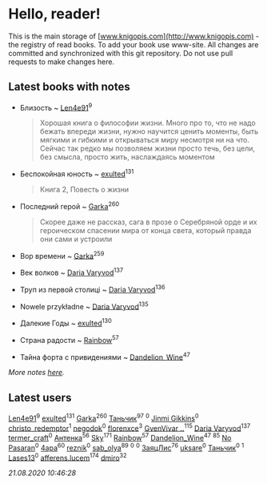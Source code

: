 # Hello, reader!
This is the main storage of [www.knigopis.com](http://www.knigopis.com) - the registry of read books.
To add your book use www-site. All changes are committed and synchronized with this git repository.
Do not use pull requests to make changes here.


## Latest books with notes
* Близость ~ [Len4e91](users/254/254448176-yandex)<sup>9</sup>
    > Хорошая книга о философии жизни. Много про то, что не надо бежать впереди жизни, нужно научится ценить моменты, быть мягкими и гибкими и открываться миру несмотря ни на что. Сейчас так редко мы позволяем жизни просто течь, без цели, без смысла, просто жить, наслаждаясь моментом

* Беспокойная юность ~ [exulted](users/100/100599204551896265722-google)<sup>131</sup>
    > Книга 2, Повесть о жизни

* Последний герой ~ [Garka](users/115/115753719718250012620-google)<sup>260</sup>
    > Скорее даже не рассказ, сага в прозе о Серебряной орде и их героическом спасении мира от конца света, который правда они сами и устроили

* Вор времени ~ [Garka](users/115/115753719718250012620-google)<sup>259</sup>

* Век волков ~ [Daria Varyvod](users/829/829893410524253-facebook)<sup>137</sup>

* Труп из первой столиці ~ [Daria Varyvod](users/829/829893410524253-facebook)<sup>136</sup>

* Nowele przykładne ~ [Daria Varyvod](users/829/829893410524253-facebook)<sup>135</sup>

* Далекие Годы ~ [exulted](users/100/100599204551896265722-google)<sup>130</sup>

* Страна радости ~ [Rainbow](users/109/109787328219839805802-google)<sup>57</sup>

* Тайна форта с привидениями ~ [Dandelion_Wine](users/586/58602788-vkontakte)<sup>47</sup>


_More notes [here](latest_books_with_notes.md)._


## Latest users
[Len4e91](users/254/254448176-yandex)<sup>9</sup> 
[exulted](users/100/100599204551896265722-google)<sup>131</sup> 
[Garka](users/115/115753719718250012620-google)<sup>260</sup> 
[Таньчик](users/209/2096581563762610-facebook)<sup>97</sup> 
[](users/104/104915951904734387490-google)<sup>0</sup> 
[Jinmi Gikkins](users/116/116590656999595569531-google)<sup>0</sup> 
[christo_redemptor](users/144/14490047-vkontakte)<sup>1</sup> 
[negodok](users/884/8841255-vkontakte)<sup>0</sup> 
[florenxce](users/113/113221536298663028563-googleplus)<sup>3</sup> 
[GvenVivar ..](users/158/158266434925901-facebook)<sup>115</sup> 
[Daria Varyvod](users/829/829893410524253-facebook)<sup>137</sup> 
[termer_craft](users/342/34250840-vkontakte)<sup>0</sup> 
[Антенка](users/118/118158645037334943900-google)<sup>56</sup> 
[Sky](users/118/118049897850017649660-googleplus)<sup>171</sup> 
[Rainbow](users/109/109787328219839805802-google)<sup>57</sup> 
[Dandelion_Wine](users/586/58602788-vkontakte)<sup>47</sup> 
[](users/300/300123225-vkontakte)<sup>85</sup> 
[No Pasaran](users/878/87846211-vkontakte)<sup>0</sup> 
[4apa](users/117/117392596378069249667-google)<sup>60</sup> 
[reznik](users/107/107373097238064458501-google)<sup>0</sup> 
[sab_olya](users/139/139338401-vkontakte)<sup>89</sup> 
[](users/113/113751741123975959230-google)<sup>0</sup> 
[](users/104/104760281666580438661-google)<sup>0</sup> 
[ЗаяцЛис](users/112/112388384595246311466-google)<sup>76</sup> 
[uksare](users/124/1241750892508336-facebook)<sup>0</sup> 
[Таньчик](users/108/108099895630206704374-google)<sup>0</sup> 
[](users/109/109106074083820102515-google)<sup>1</sup> 
[Lases13](users/103/103233187704022534226-google)<sup>0</sup> 
[afferens.lucem](users/196/196071655-vkontakte)<sup>174</sup> 
[dmiro](users/571/5714115-vkontakte)<sup>32</sup> 


_21.08.2020 10:46:28_
